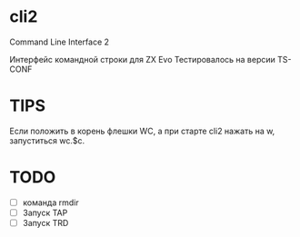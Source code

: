 # cli2
Command Line Interface 2

Интерфейс командной строки для ZX Evo
Тестировалось на версии TS-CONF

# TIPS

Если положить в корень флешки WC, а при старте cli2 нажать на w, запуститься wc.$c.

# TODO

- [ ] команда rmdir
- [ ] Запуск TAP
- [ ] Запуск TRD

